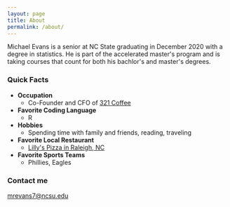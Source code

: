 ```yaml
---
layout: page
title: About
permalink: /about/
---
```


Michael Evans is a senior at NC State graduating in December 2020 with a degree in statistics. He is part of the accelerated master's program and is taking courses that count for both his bachlor's and master's degrees. 

### Quick Facts

- **Occupation**
  - Co-Founder and CFO of [321 Coffee](https://321coffee.com)
- **Favorite Coding Language**
  - R
- **Hobbies**
  - Spending time with family and friends, reading, traveling
- **Favorite Local Restaurant**
  - [Lilly's Pizza in Raleigh, NC](https://lillyspizza.com)
- **Favorite Sports Teams**
  - Phillies, Eagles

### Contact me

[mrevans7@ncsu.edu](mailto:mrevans7@ncsu.edu)
